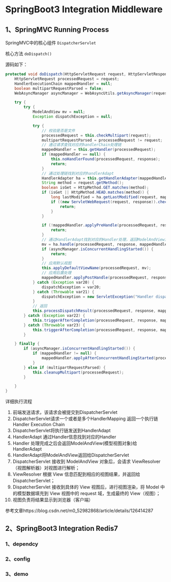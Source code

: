 # SpringBoot3 Integration  Middleware



## 1、SpringMVC Running Process

SpringMVC中的核心组件 `DispatcherServlet`

核心方法 `doDispatch()`

源码如下：

```java
protected void doDispatch(HttpServletRequest request, HttpServletResponse response) throws Exception {
    HttpServletRequest processedRequest = request;
    HandlerExecutionChain mappedHandler = null;
    boolean multipartRequestParsed = false;
    WebAsyncManager asyncManager = WebAsyncUtils.getAsyncManager(request);

    try {
        try {
            ModelAndView mv = null;
            Exception dispatchException = null;

            try {
                // 校验是否是文件
                processedRequest = this.checkMultipart(request);
                multipartRequestParsed = processedRequest != request;
                // 通过请求查找对应的handlerChain处理链
                mappedHandler = this.getHandler(processedRequest);
                if (mappedHandler == null) {
                    this.noHandlerFound(processedRequest, response);
                    return;
                }
				// 通过处理链找到对应的handlerAdapt	
                HandlerAdapter ha = this.getHandlerAdapter(mappedHandler.getHandler());
                String method = request.getMethod();
                boolean isGet = HttpMethod.GET.matches(method);
                if (isGet || HttpMethod.HEAD.matches(method)) {
                    long lastModified = ha.getLastModified(request, mappedHandler.getHandler());
                    if ((new ServletWebRequest(request, response)).checkNotModified(lastModified) && isGet) {
                        return;
                    }
                }

                if (!mappedHandler.applyPreHandle(processedRequest, response)) {
                    return;
                }
				// 通过HandlerAdapt找到对应的Handler处理，返回ModelAndView对象
                mv = ha.handle(processedRequest, response, mappedHandler.getHandler());
                if (asyncManager.isConcurrentHandlingStarted()) {
                    return;
                }
				// 应用默认视图
                this.applyDefaultViewName(processedRequest, mv);
                // 应用后置处理
                mappedHandler.applyPostHandle(processedRequest, response, mv);
            } catch (Exception var20) {
                dispatchException = var20;
            } catch (Throwable var21) {
                dispatchException = new ServletException("Handler dispatch failed: " + var21, var21);
            }
			// 返回
            this.processDispatchResult(processedRequest, response, mappedHandler, mv, (Exception)dispatchException);
        } catch (Exception var22) {
            this.triggerAfterCompletion(processedRequest, response, mappedHandler, var22);
        } catch (Throwable var23) {
            this.triggerAfterCompletion(processedRequest, response, mappedHandler, new ServletException("Handler processing failed: " + var23, var23));
        }

    } finally {
        if (asyncManager.isConcurrentHandlingStarted()) {
            if (mappedHandler != null) {
                mappedHandler.applyAfterConcurrentHandlingStarted(processedRequest, response);
            }
        } else if (multipartRequestParsed) {
            this.cleanupMultipart(processedRequest);
        }

    }
}
```



详细执行流程

1. 前端发送请求，该请求会被提交到DispatcherServlet
2. DispatcherServlet请求一个或者是多个HandlerMapping 返回一个执行链Handler Execution Chain
3. DispatcherServlet将执行链发送到HandlerAdapt
4. HandlerAdapt 通过Handler信息找到对应的Handler
5. Handler 处理完成之后会返回ModelAndView(模型视图对象)给HandlerAdapt
6. HandlerAdapt将ModelAndView返回给DispatcherServlet
7. DispatcherServlet 接收到 ModelAndView 对象后，会请求 ViewResolver（视图解析器）对视图进行解析；
8. ViewResolver 根据 View 信息匹配到相应的视图结果，并返回给 DispatcherServlet；
9. DispatcherServlet 接收到具体的 View 视图后，进行视图渲染，将 Model 中的模型数据填充到 View 视图中的 request 域，生成最终的 View（视图）；
10. 视图负责将结果显示到浏览器（客户端）



参考文章https://blog.csdn.net/m0_52982868/article/details/126414287





## 2、SpringBoot3 Integration  Redis7



### 1、dependcy



### 2、config



### 3、demo





















